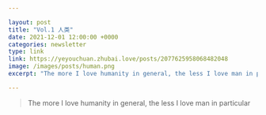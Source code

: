 ```yaml
---

layout: post
title: "Vol.1 人类"
date: 2021-12-01 12:00:00 +0000
categories: newsletter
type: link
link: https://yeyouchuan.zhubai.love/posts/2077625958068482048
image: /images/posts/human.png
excerpt: "The more I love humanity in general, the less I love man in particular."

---
```


> The more I love humanity in general, the less I love man in particular
